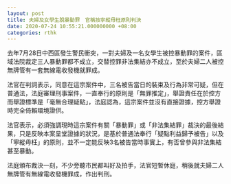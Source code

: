 ```yaml
---
layout: post
title: 夫婦及女學生脫暴動罪　官稱按寧縱毋枉原則判決
date: 2020-07-24 10:55:21.000000000 +08:00
categories: rthk
---
```


去年7月28日中西區發生警民衝突，一對夫婦及一名女學生被控暴動罪的案件，區域法院裁定三人暴動罪都不成立，交替控罪非法集結亦不成立，至於夫婦二人被控無牌管有一套無線電收發機就罪成。

法官在判詞表示，同意在這宗案件中，三名被告當日的裝束及行為非常可疑，但在普通法，法庭審理刑事案件，一直奉行的原則是「無罪推定」，舉證責任在於控方而舉證標準是「毫無合理疑點」，法庭認為，這宗案件並沒有直接證據，控方舉證時完全倚賴環境證供。

法官表示，必須強調現時這宗案件有關「暴動罪」或「非法集結罪」裁決的最後結果，只是反映本案呈堂證據的狀況，是基於普通法奉行「疑點利益歸予被告」以及「寧縱毋枉」的原則，並不一定能反映3名被告當時事實上，有否曾參與非法集結甚至暴動。

法庭頒布裁決一刻，不少旁聽市民都叫好及拍手，法官短暫休庭，稍後就夫婦二人無牌管有無線電收發機罪成，作出判刑。
